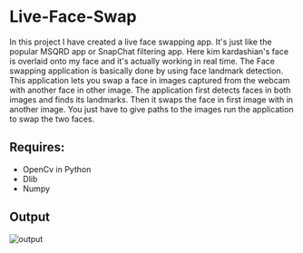 # Live-Face-Swap

In this project I have created a live face swapping app. It's just like the popular MSQRD app or SnapChat filtering app. Here kim kardashian's face is overlaid onto my face and it's actually working in real time. The Face swapping application is basically done by using face landmark detection. 
This application lets you swap a face in images captured from the webcam with another face in other image. The application first detects faces in both images and finds its landmarks. Then it swaps the face in first image with in another image. You just have to give paths to the images run the application to swap the two faces.

## Requires:
   * OpenCv in Python
   * Dlib
   * Numpy
   
## Output

![output](https://user-images.githubusercontent.com/40036314/48662831-9f709f00-eaad-11e8-8099-e6039a55134f.jpg)
